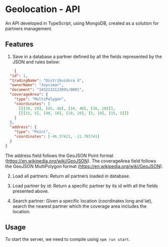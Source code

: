 # Geolocation - API

An API developed in TypeScript, using MongoDB, created as a solution for partners management.

## Features

1. Save in a database a partner defined by all the fields represented by the JSON and rules below:

```json
    {
  "id": 1, 
  "tradingName": "Distribuidora X",
  "ownerName": "Jeycimar",
  "document": "1432132123891/0001",
  "coverageArea": { 
    "type": "MultiPolygon", 
    "coordinates": [
      [[[30, 20], [45, 40], [10, 40], [30, 20]]], 
      [[[15, 5], [40, 10], [10, 20], [5, 10], [15, 5]]]
    ]
  },
  "address": { 
    "type": "Point",
    "coordinates": [-46.57421, -21.785741]
  }
}
```
 The address field follows the GeoJSON Point format (https://en.wikipedia.org/wiki/GeoJSON). The coverageArea field follows the GeoJSON MultiPolygon format (https://en.wikipedia.org/wiki/GeoJSON).

2. Load all partners:
    Return all partners loaded in database. 

2. Load partner by id:
    Return a specific partner by its id with all the fields presented above.

3. Search partner:
    Given a specific location (coordinates long and lat), search the nearest partner which the coverage area includes the location.

## Usage

To start the server, we need to compile using `npm run start`.
